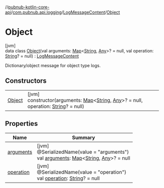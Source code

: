 //[pubnub-kotlin-core-api](../../../../index.md)/[com.pubnub.api.logging](../../index.md)/[LogMessageContent](../index.md)/[Object](index.md)

# Object

[jvm]\
data class [Object](index.md)(val arguments: [Map](https://kotlinlang.org/api/core/kotlin-stdlib/kotlin.collections/-map/index.html)&lt;[String](https://kotlinlang.org/api/core/kotlin-stdlib/kotlin/-string/index.html), [Any](https://kotlinlang.org/api/core/kotlin-stdlib/kotlin/-any/index.html)&gt;? = null, val operation: [String](https://kotlinlang.org/api/core/kotlin-stdlib/kotlin/-string/index.html)? = null) : [LogMessageContent](../index.md)

Dictionary/object message for object type logs.

## Constructors

| | |
|---|---|
| [Object](-object.md) | [jvm]<br>constructor(arguments: [Map](https://kotlinlang.org/api/core/kotlin-stdlib/kotlin.collections/-map/index.html)&lt;[String](https://kotlinlang.org/api/core/kotlin-stdlib/kotlin/-string/index.html), [Any](https://kotlinlang.org/api/core/kotlin-stdlib/kotlin/-any/index.html)&gt;? = null, operation: [String](https://kotlinlang.org/api/core/kotlin-stdlib/kotlin/-string/index.html)? = null) |

## Properties

| Name | Summary |
|---|---|
| [arguments](arguments.md) | [jvm]<br>@SerializedName(value = &quot;arguments&quot;)<br>val [arguments](arguments.md): [Map](https://kotlinlang.org/api/core/kotlin-stdlib/kotlin.collections/-map/index.html)&lt;[String](https://kotlinlang.org/api/core/kotlin-stdlib/kotlin/-string/index.html), [Any](https://kotlinlang.org/api/core/kotlin-stdlib/kotlin/-any/index.html)&gt;? = null |
| [operation](operation.md) | [jvm]<br>@SerializedName(value = &quot;operation&quot;)<br>val [operation](operation.md): [String](https://kotlinlang.org/api/core/kotlin-stdlib/kotlin/-string/index.html)? = null |

